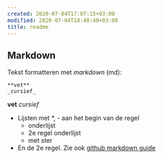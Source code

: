 ```yaml
---
created: 2020-07-04T17:07:15+03:00
modified: 2020-07-04T18:48:40+03:00
title: readme
---
```


## Markdown ##

Tekst formatteren met *markdown* (md):

``` 
**vet**
_cursief_
```

**vet**
_cursief_

* Lijsten met *, -  aan het begin van de regel
   - onderlijst
   - 2e regel onderlijst
   * met ster
* En de 2e regel.
Zie ook [github markdown guide](https://guides.github.com/features/mastering-markdown/)